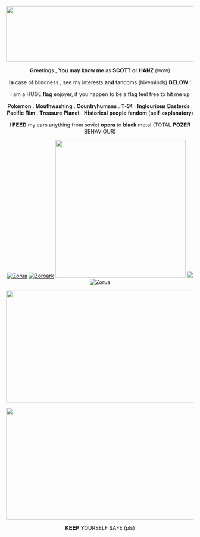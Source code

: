<p align="center"> 
  <img width="800" height="150" src="https://www.webweaver.nu/clipart/img/holidays/halloween/skullpile.gif">
</p> 

<p align="center"> 𝐆𝐫𝐞𝐞tings ,
𝐘𝐨𝐮 𝐦𝐚𝐲 𝐤𝐧𝐨𝐰 𝐦𝐞 as 𝐒𝐂𝐎𝐓𝐓 𝐨𝐫 𝐇𝐀𝐍𝐙 (wow)
<p align="center"> 𝐈𝐧 case of blindness , see my interests 𝐚𝐧𝐝 fandoms (hiveminds) 𝐁𝐄𝐋𝐎𝐖 !
<p align="center"> I am a HUGE 𝐟𝐥𝐚𝐠 enjoyer, if you happen to be a 𝐟𝐥𝐚𝐠 feel free to hit me up
<p align="center"> 𝐏𝐨𝐤𝐞𝐦𝐨𝐧 . 𝐌𝐨𝐮𝐭𝐡𝐰𝐚𝐬𝐡𝐢𝐧𝐠 . 𝐂𝐨𝐮𝐧𝐭𝐫𝐲𝐡𝐮𝐦𝐚𝐧𝐬 . 𝐓-𝟑𝟒 . 𝐈𝐧𝐠𝐥𝐨𝐮𝐫𝐢𝐨𝐮𝐬 𝐁𝐚𝐬𝐭𝐞𝐫𝐝𝐬 . 𝐏𝐚𝐜𝐢𝐟𝐢𝐜 𝐑𝐢𝐦 . 𝐓𝐫𝐞𝐚𝐬𝐮𝐫𝐞 𝐏𝐥𝐚𝐧𝐞𝐭 . 𝐇𝐢𝐬𝐭𝐨𝐫𝐢𝐜𝐚𝐥 𝐩𝐞𝐨𝐩𝐥𝐞 𝐟𝐚𝐧𝐝𝐨𝐦 (𝐬𝐞𝐥𝐟-𝐞𝐱𝐩𝐥𝐚𝐧𝐚𝐭𝐨𝐫𝐲)
<p align="center"> 𝐈 𝐅𝐄𝐄𝐃 my ears anything from soviet 𝐨𝐩𝐞𝐫𝐚 to 𝐛𝐥𝐚𝐜𝐤 metal (TOTAL 𝐏𝐎𝐙𝐄𝐑 BEHAVIOUR)

  
<p align="center"> <a href="https://pokemondb.net/pokedex/zorua"><img src="https://img.pokemondb.net/sprites/black-white/anim/normal/zorua.gif" alt="Zorua"></a> <a href="https://pokemondb.net/pokedex/zoroark"><img src="https://img.pokemondb.net/sprites/black-white/anim/normal/zoroark.gif" alt="Zoroark"></a>
    <img width="350" height="370" src="https://i0.wp.com/tshirtatlowprice.com/wp-content/uploads/2024/03/Rotten-Dot-Com-When-Hell-Is-Full-The-Dead-Will-Walk-Earth-Pure-Evil-Since-1996-Flush-Please-Shirt.png?ssl=1"> <img src="https://img.pokemondb.net/sprites/black-white/anim/normal/zoroark.gif" <a href="https://pokemondb.net/pokedex/zorua"><img src="https://img.pokemondb.net/sprites/black-white/anim/normal/zorua.gif" alt="Zorua"></a>
</p> 
<p align="center"> 
  <img width="1300" height="300" src="https://media1.tenor.com/m/B13HRe31hVQAAAAd/rayquaza.gif">
</p> 
<p align="center"> 
  <img width="1300" height="300" src="https://64.media.tumblr.com/631a1cda0de61dfc4db1d8fb448c0e1c/30218bc2fc6afd76-5c/s1280x1920/0790c5aec25596f83fe50a3fc193582df8655760.gif">
</p> 
<p align="center"> 𝐊𝐄𝐄𝐏 YOURSELF SAFE (pls)

